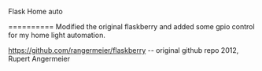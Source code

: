 Flask Home auto

==========
Modified the original flaskberry and added some gpio control for my home light automation.

https://github.com/rangermeier/flaskberry -- original github repo
2012, Rupert Angermeier


[1]: http://flask.pocoo.org/
[2]: http://nginx.org/
[3]: http://projects.unbit.it/uwsgi/
[4]: http://gunicorn.org/
[5]: http://supervisord.org/
[6]: http://twitter.github.com/bootstrap/
